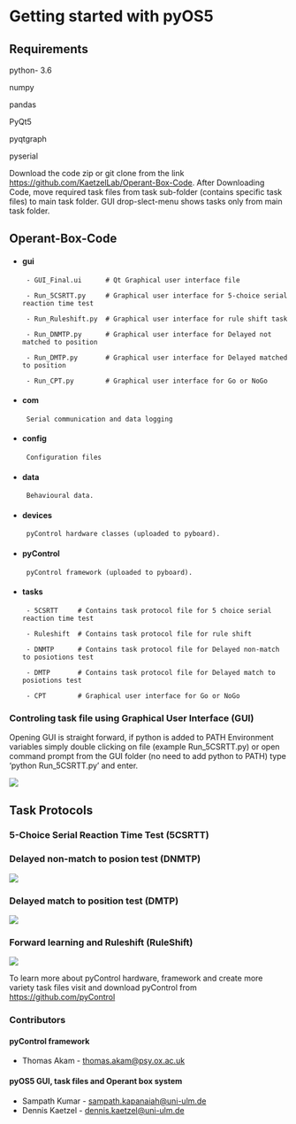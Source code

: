 # Getting started with pyOS5
## Requirements

python- 3.6

numpy

pandas

PyQt5

pyqtgraph

pyserial

Download the code zip or git clone from the link https://github.com/KaetzelLab/Operant-Box-Code. After Downloading Code, move required task files from task sub-folder (contains specific task files) to main task folder. GUI drop-slect-menu shows tasks only from main task folder.
## Operant-Box-Code
- #### gui  
       - GUI_Final.ui      # Qt Graphical user interface file 
       
       - Run_5CSRTT.py     # Graphical user interface for 5-choice serial reaction time test
      
       - Run_Ruleshift.py  # Graphical user interface for rule shift task

       - Run_DNMTP.py      # Graphical user interface for Delayed not matched to position
	    
       - Run_DMTP.py       # Graphical user interface for Delayed matched to position	
	    
       - Run_CPT.py        # Graphical user interface for Go or NoGo
- #### com           
       Serial communication and data logging
   
- #### config       
       Configuration files
   
- #### data         
       Behavioural data.   
    
- #### devices      
       pyControl hardware classes (uploaded to pyboard).
    
- #### pyControl    
       pyControl framework (uploaded to pyboard).
    
- #### tasks      

       - 5CSRTT     # Contains task protocol file for 5 choice serial reaction time test
      
       - Ruleshift  # Contains task protocol file for rule shift      

       - DNMTP      # Contains task protocol file for Delayed non-match to posiotions test      
	    
       - DMTP       # Contains task protocol file for Delayed match to posiotions test      	
	    
       - CPT        # Graphical user interface for Go or NoGo
               
### Controling task file using Graphical User Interface (GUI)
Opening GUI is straight forward, if python is added to PATH Environment variables simply double clicking on file (example Run_5CSRTT.py) or open command prompt from the GUI folder (no need to add python to PATH) type ‘python Run_5CSRTT.py’ and enter.


<img src="https://github.com/KaetzelLab/Operant-Box-Code/Images and Animations/GUI_animation.gif">



## Task Protocols
### 5-Choice Serial Reaction Time Test (5CSRTT)



### Delayed non-match to posion test (DNMTP)
<img src="https://github.com/KaetzelLab/Operant-Box-Code/Images and Animations/WM_flowChart.jpg">


### Delayed match to position test (DMTP)
<img src="https://github.com/KaetzelLab/Operant-Box-Code/Images and Animations/WM_flowChart.jpg">

### Forward learning and Ruleshift (RuleShift)
<img src="https://github.com/KaetzelLab/Operant-Box-Code/Images and Animations/WM_flowChart.jpg">


To learn more about pyControl hardware, framework and create more variety task files visit and download pyControl from https://github.com/pyControl

### Contributors
#### pyControl framework

- Thomas Akam  - thomas.akam@psy.ox.ac.uk 
#### pyOS5 GUI, task files and Operant box system

- Sampath Kumar  - sampath.kapanaiah@uni-ulm.de
- Dennis Kaetzel - dennis.kaetzel@uni-ulm.de


    
